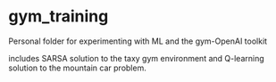 # gym_training

Personal folder for experimenting with ML and the gym-OpenAI toolkit

includes SARSA solution to the taxy gym environment and Q-learning solution to the mountain car problem.
